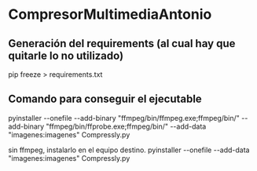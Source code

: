 # CompresorMultimediaAntonio

## Generación del requirements (al cual hay que quitarle lo no utilizado)
pip freeze > requirements.txt

## Comando para conseguir el ejecutable
pyinstaller --onefile --add-binary "ffmpeg/bin/ffmpeg.exe;ffmpeg/bin/" --add-binary "ffmpeg/bin/ffprobe.exe;ffmpeg/bin/" --add-data "imagenes:imagenes" Compressly.py

sin ffmpeg, instalarlo en el equipo destino. 
pyinstaller --onefile --add-data "imagenes:imagenes" Compressly.py
